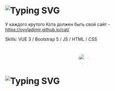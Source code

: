 <h1><img src="https://ovvladimir.github.io/cat/text.html" alt="Typing SVG" /></h1>

У каждого крутого Кота должен быть свой сайт - https://ovvladimir.github.io/cat/

Skills: VUE 3 / Bootstrap 5 / JS / HTML / CSS
<h1 align="center"><img src="https://github.com/ovvladimir.png" width="32" height="32" style="border-radius: 50%;" /></h1>
<h1><img src="https://readme-typing-svg.herokuapp.com?pause=1000&color=2526F7&width=435&lines=Личный+сайт+кота+Шока" alt="Typing SVG" /></h1>